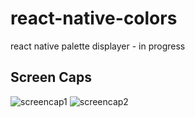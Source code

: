 # react-native-colors
react native palette displayer - in progress

## Screen Caps
![screencap1](documentation/images/screenshot1.png) ![screencap2](documentation/images/screenshot2.png)
